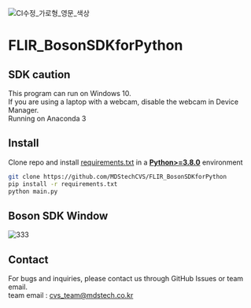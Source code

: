 ![CI수정_가로형_영문_색상](https://github.com/MDStechCVS/FLIR_BosonSDKforPython/assets/142575573/b941d3e6-3dd8-46f7-9336-3f9ed4eaed77)

# FLIR_BosonSDKforPython

## SDK caution
This program can run on Windows 10.<br>
If you are using a laptop with a webcam, disable the webcam in Device Manager.<br>
Running on Anaconda 3



## <div align="left">Install</div>
Clone repo and install [requirements.txt](https://github.com/MDStechCVS/FLIR_BosonSDKforPython/edit/main/requirements.txt) in a
[**Python>=3.8.0**](https://www.python.org/) environment

```bash
git clone https://github.com/MDStechCVS/FLIR_BosonSDKforPython
pip install -r requirements.txt
python main.py
```
## Boson SDK Window

![333](https://github.com/MDStechCVS/FLIR_BosonSDKforPython/assets/142575573/e2976393-4cbe-42bf-be89-a79ed900f602)

## <div align="left">Contact</div>
For bugs and inquiries, please contact us through GitHub Issues or team email.<br>
team email : cvs_team@mdstech.co.kr